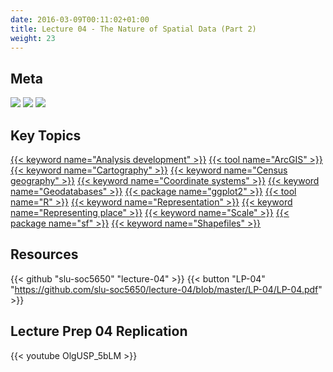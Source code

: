 ```yaml
---
date: 2016-03-09T00:11:02+01:00
title: Lecture 04 - The Nature of Spatial Data (Part 2)
weight: 23
---
```


## Meta
![](https://img.shields.io/badge/semester-spring%202018-orange.svg) ![](https://img.shields.io/badge/release-LP%20only-red.svg) [![](https://img.shields.io/badge/last%20update-2018--02--12-brightgreen.svg)](https://github.com/slu-soc5650/lecture-04/blob/master/NEWS_SITE.md)

## Key Topics
[{{< keyword name="Analysis development" >}}](/topic-index/#a-d)
[{{< tool name="ArcGIS" >}}](/topic-index/#a-d)
[{{< keyword name="Cartography" >}}](/topic-index/#a-d)
[{{< keyword name="Census geography" >}}](/topic-index/#q-t)
[{{< keyword name="Coordinate systems" >}}](/topic-index/#a-d)
[{{< keyword name="Geodatabases" >}}](/topic-index/#e-h)
[{{< package name="ggplot2" >}}](/topic-index/#q-t)
[{{< tool name="R" >}}](/topic-index/#q-t)
[{{< keyword name="Representation" >}}](/topic-index/#q-t)
[{{< keyword name="Representing place" >}}](/topic-index/#q-t)
[{{< keyword name="Scale" >}}](/topic-index/#q-t)
[{{< package name="sf" >}}](/topic-index/#q-t)
[{{< keyword name="Shapefiles" >}}](/topic-index/#q-t)

## Resources

{{< github "slu-soc5650" "lecture-04" >}}
{{< button "LP-04" "https://github.com/slu-soc5650/lecture-04/blob/master/LP-04/LP-04.pdf" >}}

## Lecture Prep 04 Replication
<p> </p>
{{< youtube OlgUSP_5bLM >}}

